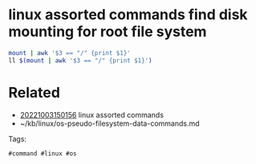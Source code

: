# linux assorted commands find disk mounting for root file system
```bash
mount | awk '$3 == "/" {print $1}'
ll $(mount | awk '$3 == "/" {print $1}')
```

# Related

- [20221003150156](/zet/20221003150156/README.md) linux assorted commands
- ~/kb/linux/os-pseudo-filesystem-data-commands.md

Tags:

    #command #linux #os 
